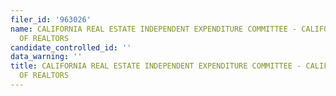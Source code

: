```yaml
---
filer_id: '963026'
name: CALIFORNIA REAL ESTATE INDEPENDENT EXPENDITURE COMMITTEE - CALIFORNIA ASSOCIATION
  OF REALTORS
candidate_controlled_id: ''
data_warning: ''
title: CALIFORNIA REAL ESTATE INDEPENDENT EXPENDITURE COMMITTEE - CALIFORNIA ASSOCIATION
  OF REALTORS
---
```

